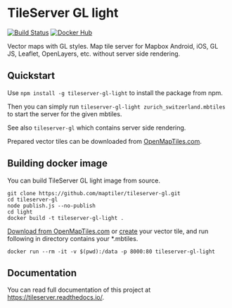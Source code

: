 # TileServer GL light
[![Build Status](https://travis-ci.org/maptiler/tileserver-gl.svg?branch=master)](https://travis-ci.org/maptiler/tileserver-gl)
[![Docker Hub](https://img.shields.io/badge/docker-hub-blue.svg)](https://hub.docker.com/r/maptiler/tileserver-gl/)

Vector maps with GL styles. Map tile server for Mapbox Android, iOS, GL JS, Leaflet, OpenLayers, etc. without server side rendering.

## Quickstart
Use `npm install -g tileserver-gl-light` to install the package from npm.

Then you can simply run `tileserver-gl-light zurich_switzerland.mbtiles` to start the server for the given mbtiles.

See also `tileserver-gl` which contains server side rendering.

Prepared vector tiles can be downloaded from [OpenMapTiles.com](https://openmaptiles.com/downloads/planet/).

## Building docker image

You can build TileServer GL light image from source.

```
git clone https://github.com/maptiler/tileserver-gl.git
cd tileserver-gl
node publish.js --no-publish
cd light
docker build -t tileserver-gl-light .
```

[Download from OpenMapTiles.com](https://openmaptiles.com/downloads/planet/) or [create](https://github.com/openmaptiles/openmaptiles) your vector tile, and run following in directory contains your *.mbtiles.

```
docker run --rm -it -v $(pwd):/data -p 8000:80 tileserver-gl-light
```

## Documentation
You can read full documentation of this project at https://tileserver.readthedocs.io/.